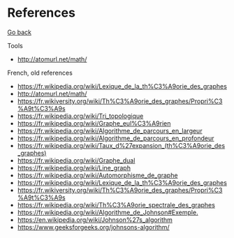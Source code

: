 # References

[Go back](..)

Tools

* <http://atomurl.net/math/>

French, old references

* <https://fr.wikipedia.org/wiki/Lexique_de_la_th%C3%A9orie_des_graphes>
* <http://atomurl.net/math/>
* <https://fr.wikiversity.org/wiki/Th%C3%A9orie_des_graphes/Propri%C3%A9t%C3%A9s>
* <https://fr.wikipedia.org/wiki/Tri_topologique>
* <https://fr.wikipedia.org/wiki/Graphe_eul%C3%A9rien>
* <https://fr.wikipedia.org/wiki/Algorithme_de_parcours_en_largeur>
* <https://fr.wikipedia.org/wiki/Algorithme_de_parcours_en_profondeur>
* <https://fr.wikipedia.org/wiki/Taux_d%27expansion_(th%C3%A9orie_des_graphes)>
* <https://fr.wikipedia.org/wiki/Graphe_dual>
* <https://fr.wikipedia.org/wiki/Line_graph>
* <https://fr.wikipedia.org/wiki/Automorphisme_de_graphe>
* <https://fr.wikipedia.org/wiki/Lexique_de_la_th%C3%A9orie_des_graphes>
* <https://fr.wikiversity.org/wiki/Th%C3%A9orie_des_graphes/Propri%C3%A9t%C3%A9s>
* <https://fr.wikipedia.org/wiki/Th%C3%A9orie_spectrale_des_graphes>
* <https://fr.wikipedia.org/wiki/Algorithme_de_Johnson#Exemple.>
* <https://en.wikipedia.org/wiki/Johnson%27s_algorithm>
* <https://www.geeksforgeeks.org/johnsons-algorithm/>